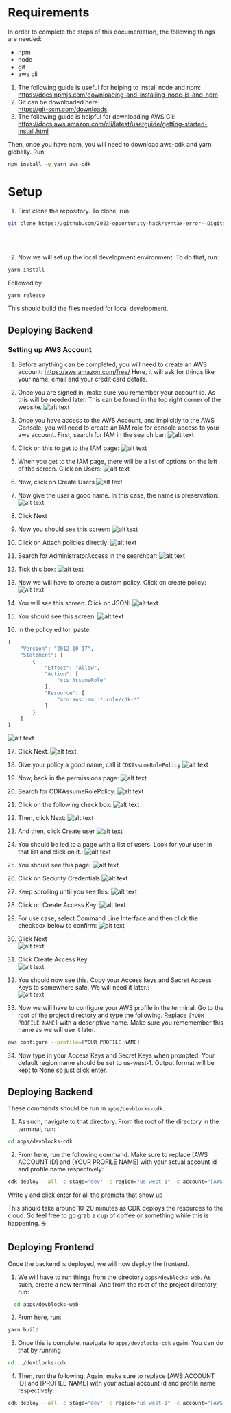 # **Requirements**
In order to complete the steps of this documentation, the following things are needed:
- npm
- node
- git
- aws cli

1. The following guide is useful for helping to install node and npm:  
https://docs.npmjs.com/downloading-and-installing-node-js-and-npm  
2. Git can be downloaded here:  
https://git-scm.com/downloads  
3. The following guide is helpful for downloading AWS Cli:
https://docs.aws.amazon.com/cli/latest/userguide/getting-started-install.html


Then, once you have npm, you will need to download aws-cdk and yarn globally. Run:
```bash
npm install -g yarn aws-cdk
```

# **Setup**
1. First clone the repository. To clone, run:
```bash
git clone https://github.com/2023-opportunity-hack/syntax-error--DigitalRecordsManagementforMuseumsandHistoricalSites
```
<br/>
<br/>

2. Now we will set up the local development environment. To do that, run:
```bash
yarn install
```
Followed by 
```bash
yarn release
```
This should build the files needed for local development.

## **Deploying Backend**
### Setting up AWS Account
1. Before anything can be completed, you will need to create an AWS account:
https://aws.amazon.com/free/
Here, it will ask for things like your name, email and your credit card details.

2. Once you are signed in, make sure you remember your account id. As this will be needed later. This can be found in the top right corner of the website.
![alt text](image.png)

3. Once you have access to the AWS Account, and implicitly to the AWS Console, you will need to create an IAM role for console access to your aws account. First, search for IAM in the search bar:
![alt text](image-1.png)

4. Click on this to get to the IAM page:
![alt text](image-2.png)

5. When you get to the IAM page, there will be a list of options on the left of the screen. Click on Users:
![alt text](image-3.png)

6. Now, click on Create Users
![alt text](image-4.png)

7. Now give the user a good name. In this case, the name is preservation:
![alt text](image-5.png)

8. Click Next
9. Now you should see this screen: 
![alt text](image-6.png)

10. Click on Attach policies directly:
![alt text](image-7.png)

11. Search for AdministratorAccess in the searchbar:
![alt text](image-8.png)

12. Tick this box:
![alt text](image-10.png)

13. Now we will have to create a custom policy. Click on create policy:
![alt text](image-12.png)

14. You will see this screen. Click on JSON:
![alt text](image-14.png)

15. You should see this screen:
![alt text](image-15.png)

16. In the policy editor, paste: 
```bash
{
    "Version": "2012-10-17",
    "Statement": [
        {
            "Effect": "Allow",
            "Action": [
                "sts:AssumeRole"
            ],
            "Resource": [
                "arn:aws:iam::*:role/cdk-*"
            ]
        }
    ]
}
```
![alt text](image-16.png)

  
17. Click Next:
![alt text](image-17.png)

18. Give your policy a good name, call it `CDKAssumeRolePolicy`
![alt text](image-18.png)

19. Now, back in the permissions page:
![alt text](image-20.png)

20. Search for CDKAssumeRolePolicy:
![alt text](image-21.png)

21. Click on the following check box:
![alt text](image-22.png)

22. Then, click Next:
![alt text](image-23.png)

23. And then, click Create user
![alt text](image-24.png)

24. You should be led to a page with a list of users. Look for your user in that list and click on it.:
![alt text](image-25.png)

25. You should see this page:
![alt text](image-26.png)

26. Click on Security Credentials
![alt text](image-27.png)

27. Keep scrolling until you see this:
![alt text](image-28.png)

28. Click on Create Access Key:
![alt text](image-29.png)

29. For use case, select Command Line Interface and then click the checkbox below to confirm:
![alt text](image-30.png)

30. Click Next  
![alt text](image-31.png)

31. Click Create Access Key  
![alt text](image-32.png)

32. You should now see this. Copy your Access keys and Secret Access Keys to somewhere safe. We will need it later.:  
![alt text](image-33.png)

33. Now we will have to configure your AWS profile in the terminal. Go to the root of the project directory and type the following. Replace `[YOUR PROFILE NAME]` with a descriptive name. Make sure you rememember this name as we will use it later.
```bash
aws configure --profile=[YOUR PROFILE NAME]
```

34. Now type in your Access Keys and Secret Keys when prompted.
Your default region name should be set to us-west-1.
Output format will be kept to None so just click enter.

## Deploying Backend
These commands should be run in `apps/devblocks-cdk`.
1. As such, navigate to that directory. From the root of the directory in the terminal, run:
```bash
cd apps/devblocks-cdk
```

2. From here, run the following command. Make sure to replace [AWS ACCOUNT ID] and [YOUR PROFILE NAME] with your actual account id and profile name respectively:
```bash
cdk deploy --all -c stage="dev" -c region="us-west-1" -c account="[AWS ACCOUNT ID]" --profile=[YOUR PROFILE NAME] -O ../devblocks-web/exports/cdk-exports-dev.json 
```
Write y and click enter for all the prompts that show up

This should take around 10-20 minutes as CDK deploys the resources to the cloud. So feel free to go grab a cup of coffee or something while this is happening. ☕

## Deploying Frontend
Once the backend is deployed, we will now deploy the frontend.
1. We will have to run things from the directory `apps/devblocks-web`. As such, create a new terminal. And from the root of the project directory, run:
```bash
  cd apps/devblocks-web
```

2. From here, run:
```bash
yarn build
```

3. Once this is complete, navigate to `apps/devblocks-cdk` again. You can do that by running 
```bash
cd ../devblocks-cdk
```
4. Then, run the following. Again, make sure to replace  [AWS ACCOUNT ID]  and [PROFILE NAME] with your actual account id and profile name respectively:
```bash
cdk deploy --all -c stage="dev" -c region="us-west-1" -c account="[AWS ACCOUNT ID]" --profile=[PROFILE NAME]
```
